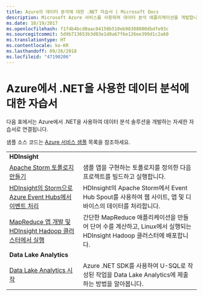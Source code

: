 ```yaml
---
title: Azure의 데이터 분석에 대한 .NET 자습서 | Microsoft Docs
description: Microsoft Azure 서비스를 사용하여 데이터 분석 애플리케이션을 개발합니다.
ms.date: 10/19/2017
ms.openlocfilehash: f1f4b4bcd0aac04150b510eb98308800dbdfe93c
ms.sourcegitcommit: 5d9b713653b3d03e1d0a67f6e126ee399d1c2a60
ms.translationtype: HT
ms.contentlocale: ko-KR
ms.lasthandoff: 09/26/2018
ms.locfileid: "47190206"
---
```

# <a name="data-analytics-tutorials-with-net-on-azure"></a>Azure에서 .NET을 사용한 데이터 분석에 대한 자습서

다음 표에서는 Azure에서 .NET을 사용하여 데이터 분석 솔루션을 개발하는 자세한 자습서로 연결됩니다. 

샘플 소스 코드는 [Azure 서비스 샘플](https://azure.microsoft.com/resources/samples/?platform=dotnet) 목록을 참조하세요.

| | |
|---|---|
| **HDInsight** | |
| [Apache Storm 토폴로지 만들기][1] | 샘플 앱을 구현하는 토폴로지를 정의한 다음 프로젝트를 빌드하고 실행합니다. | 
| [HDInsight의 Storm으로 Azure Event Hubs에서 이벤트 처리][2] | HDInsight의 Apache Storm에서 Event Hub Spout를 사용하여 웹 사이트, 앱 및 디바이스의 데이터를 처리합니다.
| [MapReduce 앱 개발 및 HDInsight Hadoop 클러스터에서 실행][3] | 간단한 MapReduce 애플리케이션을 만들어 단어 수를 계산하고, Linux에서 실행되는 HDInsight Hadoop 클러스터에 배포합니다. |
| **Data Lake Analytics** | |
| [Data Lake Analytics 시작][4] | Azure .NET SDK를 사용하여 U-SQL로 작성된 작업을 Data Lake Analytics에 제출하는 방법을 알아봅니다.|


[1]: /azure/hdinsight/hdinsight-storm-develop-csharp-event-hub-topology
[2]: /azure/hdinsight/hdinsight-storm-develop-csharp-visual-studio-topology
[3]: /azure/hdinsight/hdinsight-hadoop-dotnet-csharp-mapreduce-streaming
[4]: /azure/data-lake-analytics/data-lake-analytics-get-started-net-sdk